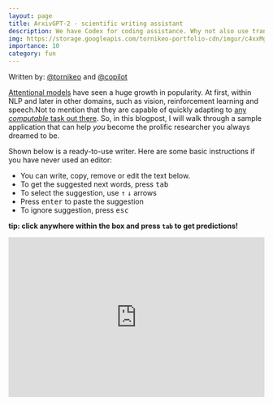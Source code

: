 ```yaml
---
layout: page
title: ArxivGPT-2 - scientific writing assistant
description: We have Codex for coding assistance. Why not also use transformers for assiting with scientific writing? This is where this project comes in.
img: https://storage.googleapis.com/tornikeo-portfolio-cdn/imgur/c4xxMg4.gif
importance: 10
category: fun
---
```




Written by: [@tornikeo](https://github.com/tornikeo) and [@copilot](https://copilot.github.com/)

[Attentional models](https://arxiv.org/abs/1706.03762) have seen a huge growth in popularity. At first, within NLP and later in other domains, such as vision, reinforcement learning and speech.Not to mention that they are capable of quickly adapting to [any *computable* task out there](https://arxiv.org/abs/2103.05247). So, in this blogpost, I will walk through a sample application that can help *you* become the prolific researcher you always dreamed to be.


Shown below is a ready-to-use writer. Here are some basic instructions if you have never used an editor:
- You can write, copy, remove or edit the text below.
- To get the suggested next words, press <kbd>tab</kbd>
- To select the suggestion, use <kbd>↑</kbd> <kbd>↓</kbd> arrows
- Press <kbd>enter</kbd> to paste the suggestion
- To ignore suggestion, press <kbd>esc</kbd>

**tip: click anywhere within the box and press `tab` to get predictions!**

<iframe width="100%" height="315"  frameborder="0" allowfullscreen src="https://tornikeo.github.io/blogs-for-the-blog-god/"></iframe>